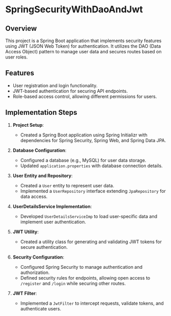 # SpringSecurityWithDaoAndJwt

## Overview

This project is a Spring Boot application that implements security features using JWT (JSON Web Token) for authentication. It utilizes the DAO (Data Access Object) pattern to manage user data and secures routes based on user roles.

## Features

- User registration and login functionality.
- JWT-based authentication for securing API endpoints.
- Role-based access control, allowing different permissions for users.

## Implementation Steps

1. **Project Setup**: 
   - Created a Spring Boot application using Spring Initializr with dependencies for Spring Security, Spring Web, and Spring Data JPA.

2. **Database Configuration**: 
   - Configured a database (e.g., MySQL) for user data storage.
   - Updated `application.properties` with database connection details.

3. **User Entity and Repository**:
   - Created a `User` entity to represent user data.
   - Implemented a `UserRepository` interface extending `JpaRepository` for data access.

4. **UserDetailsService Implementation**:
   - Developed `UserDetailsServiceImp` to load user-specific data and implement user authentication.

5. **JWT Utility**:
   - Created a utility class for generating and validating JWT tokens for secure authentication.

6. **Security Configuration**:
   - Configured Spring Security to manage authentication and authorization.
   - Defined security rules for endpoints, allowing open access to `/register` and `/login` while securing other routes.

7. **JWT Filter**:
   - Implemented a `JwtFilter` to intercept requests, validate tokens, and authenticate users.
